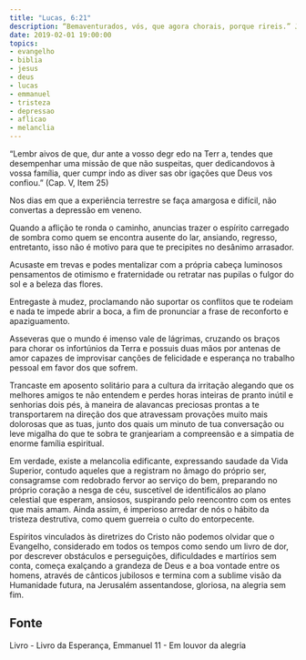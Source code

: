 ```yaml
---
title: "Lucas, 6:21"
description: “Bem­aventurados, vós, que agora chorais, porque rireis.” Jesus
date: 2019-02-01 19:00:00
topics: 
- evangelho
- biblia
- jesus
- deus
- lucas
- emmanuel
- tristeza
- depressao
- aflicao
- melanclia
---
```


“Lembr ai­vos de que, dur ante a vosso degr edo na
Terr a, tendes que desempenhar uma missão de que não
suspeitas, quer dedicando­vos à vossa família, quer cumpr indo
as diver sas obr igações que Deus vos confiou.”
(Cap. V, Item 25)

Nos dias em que a experiência terrestre se faça amargosa e difícil, não
convertas a depressão em veneno.

Quando a aflição te ronda o caminho, anuncias trazer o espírito carregado
de sombra como quem se encontra ausente do lar, ansiando, regresso, entretanto,
isso não é motivo para que te precipites no desânimo arrasador.

Acusas­te em trevas e podes mentalizar com a própria cabeça luminosos
pensamentos de otimismo e fraternidade ou retratar nas pupilas o fulgor do sol e a
beleza das flores.

Entregas­te à mudez, proclamando não suportar os conflitos que te rodeiam
e nada te impede abrir a boca, a fim de pronunciar a frase de reconforto e
apaziguamento.

Asseveras que o mundo é imenso vale de lágrimas, cruzando os braços para
chorar os infortúnios da Terra e possuis duas mãos por antenas de amor capazes de
improvisar canções de felicidade e esperança no trabalho pessoal em favor dos que
sofrem.

Trancas­te em aposento solitário para a cultura da irritação alegando que os
melhores amigos te não entendem e perdes horas inteiras de pranto inútil e senhorias
dois pés, à maneira de alavancas preciosas prontas a te transportarem na direção dos
que atravessam provações muito mais dolorosas que as tuas, junto dos quais um
minuto de tua conversação ou leve migalha do que te sobra te granjeariam a
compreensão e a simpatia de enorme família espiritual.

Em verdade, existe a melancolia edificante, expressando saudade da Vida
Superior, contudo aqueles que a registram no âmago do próprio ser, consagram­se
com redobrado fervor ao serviço do bem, preparando no próprio coração a nesga de
céu, suscetível de identificá­los ao plano celestial que esperam, ansiosos, suspirando
pelo reencontro com os entes que mais amam. Ainda assim, é imperioso arredar de
nós o hábito da tristeza destrutiva, como quem guerreia o culto do entorpecente.

Espíritos vinculados às diretrizes do Cristo não podemos olvidar que o
Evangelho, considerado em todos os tempos como sendo um livro de dor, por
descrever obstáculos e perseguições, dificuldades e martírios sem conta, começa
exalçando a grandeza de Deus e a boa vontade entre os homens, através de cânticos
jubilosos e termina com a sublime visão da Humanidade futura, na Jerusalém
assentando­se, gloriosa, na alegria sem fim.



## Fonte
Livro - Livro da Esperança, Emmanuel
11 - Em louvor da alegria

